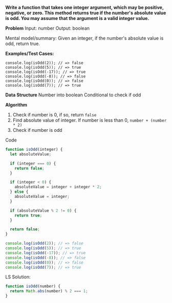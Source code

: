 **Write a function that takes one integer argument, which may be positive, negative, or zero. This method returns true if the number's absolute value is odd. You may assume that the argument is a valid integer value.**

**Problem**
Input: number
Output: boolean

Mental model/summary:
Given an integer, if the number's absolute value is odd, return true.

**Examples/Test Cases:**

```javscript
console.log(isOdd(2)); // => false
console.log(isOdd(5)); // => true
console.log(isOdd(-17)); // => true
console.log(isOdd(-8)); // => false
console.log(isOdd(0)); // => false
console.log(isOdd(7)); // => true
```

**Data Structure**
Number into boolean
Conditional to check if odd

**Algorithm**

1. Check if number is 0, if so, return `false`
2. Find absolute value of integer. If number is less than 0, `number + (number * 2)`
3. Check if number is odd

Code

```javascript
function isOdd(integer) {
  let absoluteValue;

  if (integer === 0) {
    return false;
  }

  if (integer < 0) {
    absoluteValue = integer + integer * 2;
  } else {
    absoluteValue = integer;
  }

  if (absoluteValue % 2 != 0) {
    return true;
  }

  return false;
}

console.log(isOdd(2)); // => false
console.log(isOdd(5)); // => true
console.log(isOdd(-17)); // => true
console.log(isOdd(-8)); // => false
console.log(isOdd(0)); // => false
console.log(isOdd(7)); // => true
```

LS Solution:

```javascript
function isOdd(number) {
  return Math.abs(number) % 2 === 1;
}
```

